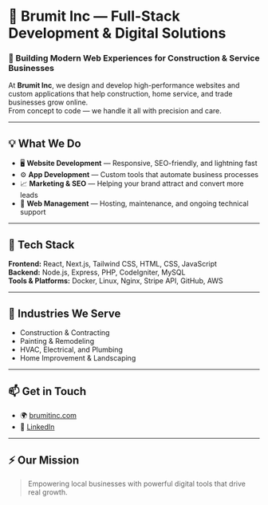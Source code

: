 # 🧱 Brumit Inc — Full-Stack Development & Digital Solutions

### 🚀 Building Modern Web Experiences for Construction & Service Businesses

At **Brumit Inc**, we design and develop high-performance websites and custom applications that help construction, home service, and trade businesses grow online.  
From concept to code — we handle it all with precision and care.

---

## 💡 What We Do
- 🖥️ **Website Development** — Responsive, SEO-friendly, and lightning fast  
- ⚙️ **App Development** — Custom tools that automate business processes  
- 📈 **Marketing & SEO** — Helping your brand attract and convert more leads  
- 🔧 **Web Management** — Hosting, maintenance, and ongoing technical support  

---

## 🧰 Tech Stack
**Frontend:** React, Next.js, Tailwind CSS, HTML, CSS, JavaScript  
**Backend:** Node.js, Express, PHP, CodeIgniter, MySQL  
**Tools & Platforms:** Docker, Linux, Nginx, Stripe API, GitHub, AWS  

---

## 🏢 Industries We Serve
- Construction & Contracting  
- Painting & Remodeling  
- HVAC, Electrical, and Plumbing  
- Home Improvement & Landscaping  

---

## 📫 Get in Touch
- 🌍 [brumitinc.com](https://brumitinc.com)  
- 💼 [LinkedIn](https://www.linkedin.com)  

---

## ⚡ Our Mission
> Empowering local businesses with powerful digital tools that drive real growth.

